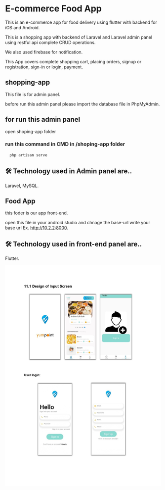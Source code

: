 
# E-commerce Food App

This is an e-commerce app for food delivery using flutter with backend for iOS and Android. 

This is a shopping app with backend of Laravel and Laravel admin panel using restful api complete CRUD operations. 

We also used firebase for notification. 

This App covers complete shopping cart, placing orders, signup or registration, sign-in or login, payment.

## shopping-app 

This file is for admin panel.

before run this admin panel please import the database file in PhpMyAdmin.

 
## for run this admin panel

open shoping-app folder 

### run this command in CMD in /shoping-app folder

```bash
  php artisan serve
```

## 🛠 Technology used in Admin panel are..
Laravel, MySQL.

## Food App 

this foder is our app front-end.

open this file in your android studio and chnage the base-url write your base url Ex. http://10.2.2:8000. 

## 🛠 Technology used in front-end panel are..
Flutter.

![screenshots](https://github.com/ketul-panchal/food-app/blob/main/screenshots/image%201_page-0001.jpg)


